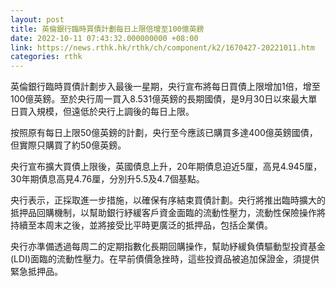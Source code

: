 ```yaml
---
layout: post
title: 英倫銀行臨時買債計劃每日上限倍增至100億英鎊
date: 2022-10-11 07:43:32.000000000 +08:00
link: https://news.rthk.hk/rthk/ch/component/k2/1670427-20221011.htm
categories: rthk
---
```


英倫銀行臨時買債計劃步入最後一星期，央行宣布將每日買債上限增加1倍，增至100億英鎊。至於央行周一買入8.531億英鎊的長期國債，是9月30日以來最大單日買入規模，但遠低於央行上調後的每日上限。

按照原有每日上限50億英鎊的計劃，央行至今應該已購買多達400億英鎊國債，但實際只購買了約50億英鎊。

央行宣布擴大買債上限後，英國債息上升，20年期債息迫近5厘，高見4.945厘，30年期債息高見4.76厘，分別升5.5及4.7個基點。

央行表示，正採取進一步措施，以確保有序結束買債計劃。央行將推出臨時擴大的抵押品回購機制，以幫助銀行紓緩客戶資金面臨的流動性壓力，流動性保險操作將持續至本周末之後，並將接受比平時更廣泛的抵押品，包括企業債。

央行亦準備透過每周二的定期指數化長期回購操作，幫助紓緩負債驅動型投資基金(LDI)面臨的流動性壓力。在早前債價急挫時，這些投資品被追加保證金，須提供緊急抵押品。
